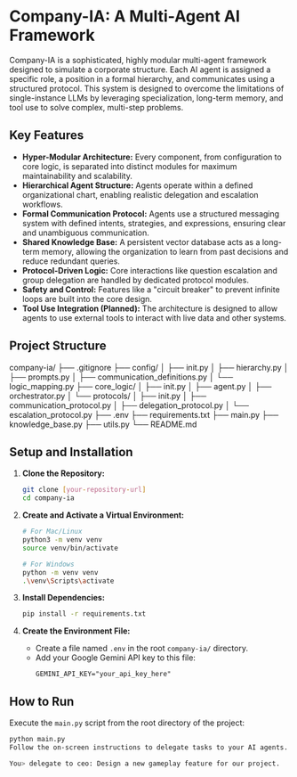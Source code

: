 # Company-IA: A Multi-Agent AI Framework

Company-IA is a sophisticated, highly modular multi-agent framework designed to simulate a corporate structure. Each AI agent is assigned a specific role, a position in a formal hierarchy, and communicates using a structured protocol. This system is designed to overcome the limitations of single-instance LLMs by leveraging specialization, long-term memory, and tool use to solve complex, multi-step problems.

## Key Features

- **Hyper-Modular Architecture:** Every component, from configuration to core logic, is separated into distinct modules for maximum maintainability and scalability.
- **Hierarchical Agent Structure:** Agents operate within a defined organizational chart, enabling realistic delegation and escalation workflows.
- **Formal Communication Protocol:** Agents use a structured messaging system with defined intents, strategies, and expressions, ensuring clear and unambiguous communication.
- **Shared Knowledge Base:** A persistent vector database acts as a long-term memory, allowing the organization to learn from past decisions and reduce redundant queries.
- **Protocol-Driven Logic:** Core interactions like question escalation and group delegation are handled by dedicated protocol modules.
- **Safety and Control:** Features like a "circuit breaker" to prevent infinite loops are built into the core design.
- **Tool Use Integration (Planned):** The architecture is designed to allow agents to use external tools to interact with live data and other systems.

## Project Structure

company-ia/
├── .gitignore
├── config/
│   ├── init.py
│   ├── hierarchy.py
│   ├── prompts.py
│   ├── communication_definitions.py
│   └── logic_mapping.py
├── core_logic/
│   ├── init.py
│   ├── agent.py
│   ├── orchestrator.py
│   └── protocols/
│       ├── init.py
│       ├── communication_protocol.py
│       ├── delegation_protocol.py
│       └── escalation_protocol.py
├── .env
├── requirements.txt
├── main.py
├── knowledge_base.py
├── utils.py
└── README.md

## Setup and Installation

1.  **Clone the Repository:**
    ```bash
    git clone [your-repository-url]
    cd company-ia
    ```

2.  **Create and Activate a Virtual Environment:**
    ```bash
    # For Mac/Linux
    python3 -m venv venv
    source venv/bin/activate

    # For Windows
    python -m venv venv
    .\venv\Scripts\activate
    ```

3.  **Install Dependencies:**
    ```bash
    pip install -r requirements.txt
    ```

4.  **Create the Environment File:**
    - Create a file named `.env` in the root `company-ia/` directory.
    - Add your Google Gemini API key to this file:
      ```
      GEMINI_API_KEY="your_api_key_here"
      ```

## How to Run

Execute the `main.py` script from the root directory of the project:

```bash
python main.py
Follow the on-screen instructions to delegate tasks to your AI agents. For example:

You> delegate to ceo: Design a new gameplay feature for our project.